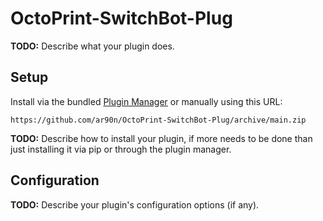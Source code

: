 # OctoPrint-SwitchBot-Plug

**TODO:** Describe what your plugin does.

## Setup

Install via the bundled [Plugin Manager](https://docs.octoprint.org/en/main/bundledplugins/pluginmanager.html)
or manually using this URL:

    https://github.com/ar90n/OctoPrint-SwitchBot-Plug/archive/main.zip

**TODO:** Describe how to install your plugin, if more needs to be done than just installing it via pip or through
the plugin manager.

## Configuration

**TODO:** Describe your plugin's configuration options (if any).
